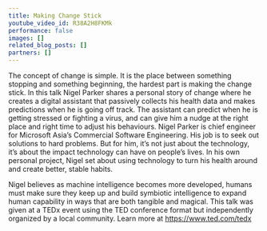 ```yaml
---
title: Making Change Stick
youtube_video_id: R38A2H8FKMk
performance: false
images: []
related_blog_posts: []
partners: []
---
```


The concept of change is simple. It is the place between something stopping and something beginning, the hardest part is making the change stick. In this talk Nigel Parker shares a personal story of change where he creates a digital assistant that passively collects his health data and makes predictions when he is going off track. The assistant can predict when he is getting stressed or fighting a virus, and can give him a nudge at the right place and right time to adjust his behaviours. Nigel Parker is chief engineer for Microsoft Asia’s Commercial Software Engineering. His job is to seek out solutions to hard problems. But for him, it’s not just about the technology, it’s about the impact technology can have on people’s lives. In his own personal project, Nigel set about using technology to turn his health around and create better, stable habits.

Nigel believes as machine intelligence becomes more developed, humans must make sure they keep up and build symbiotic intelligence to expand human capability in ways that are both tangible and magical. This talk was given at a TEDx event using the TED conference format but independently organized by a local community. Learn more at https://www.ted.com/tedx
